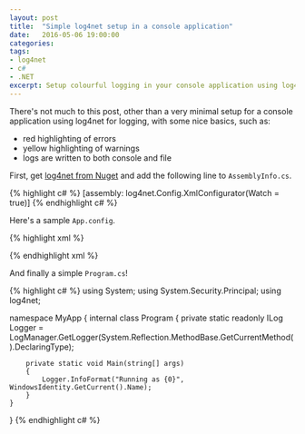 ```yaml
---
layout: post
title:  "Simple log4net setup in a console application"
date:   2016-05-06 19:00:00
categories:
tags:
- log4net
- c#
- .NET
excerpt: Setup colourful logging in your console application using log4net
---
```


There's not much to this post, other than a very minimal setup for a console application using log4net for logging, with some nice basics, such as:

- red highlighting of errors
- yellow highlighting of warnings
- logs are written to both console and file

First, get <a href="https://www.nuget.org/packages/log4net/">log4net from Nuget</a> and add the following line to <code>AssemblyInfo.cs</code>.

{% highlight c# %}
[assembly: log4net.Config.XmlConfigurator(Watch = true)]
{% endhighlight c# %}

Here's a sample <code>App.config</code>.

{% highlight xml %}

<?xml version="1.0" encoding="utf-8"?>
<configuration>
  <configSections>
    <section name="log4net" type="log4net.Config.Log4NetConfigurationSectionHandler, log4net" />
  </configSections>
  <startup>
    <supportedRuntime version="v4.0" sku=".NETFramework,Version=v4.6" />
  </startup>
  <log4net>
    <appender name="ConsoleAppender" type="log4net.Appender.ColoredConsoleAppender">
      <layout type="log4net.Layout.PatternLayout">
        <conversionPattern value="%date %level [%thread] %logger{1} %username - %message%newline" />
      </layout>
      <mapping>
        <level value="WARN" />
        <foreColor value="Yellow, HighIntensity" />
      </mapping>
      <mapping>
        <level value="ERROR" />
        <foreColor value="Red, HighIntensity" />
      </mapping>
    </appender>
    <appender name="RollingFile" type="log4net.Appender.RollingFileAppender">
      <file value="./logs/log.log" />
      <rollingStyle value="Date" />
      <appendToFile value="true" />
      <lockingModel type="log4net.Appender.FileAppender+MinimalLock" />
      <datePattern value="yyyyMMdd" />
      <layout type="log4net.Layout.PatternLayout">
        <conversionPattern value="%date %level [%thread] %logger{1} - %message%newline" />
      </layout>
    </appender>
    <root>
      <level value="INFO" />
      <appender-ref ref="ConsoleAppender" />
      <appender-ref ref="RollingFile" />
    </root>
  </log4net>
</configuration>

{% endhighlight xml %}


And finally a simple <code>Program.cs</code>!

{% highlight c# %}
using System;
using System.Security.Principal;
using log4net;

namespace MyApp
{
    internal class Program
    {
        private static readonly ILog Logger = LogManager.GetLogger(System.Reflection.MethodBase.GetCurrentMethod().DeclaringType);

        private static void Main(string[] args)
        {
            Logger.InfoFormat("Running as {0}", WindowsIdentity.GetCurrent().Name);
        }
    }
}
{% endhighlight c# %}
